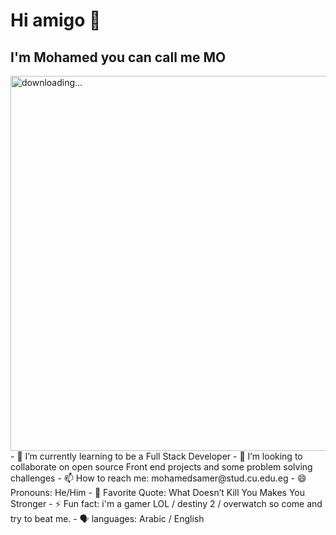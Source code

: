 # Hi amigo 👋 
## I'm Mohamed you can call me MO

 <img align="right" alt="downloading..." src="https://i.pinimg.com/originals/a5/35/60/a53560c8088900e266880f779dacced7.gif" width="1000" height="600" />
<br/>
- 🌱 I’m currently learning to be a Full Stack Developer
- 👯 I’m looking to collaborate on open source Front end projects and some problem solving challenges
- 📫 How to reach me: mohamedsamer@stud.cu.edu.eg
- 😄 Pronouns: He/Him
- 🔖 Favorite Quote: What Doesn’t Kill You Makes You Stronger
- ⚡ Fun fact: i'm a gamer LOL / destiny 2 / overwatch so come and try to beat me.
- 🗣️ languages: Arabic / English
